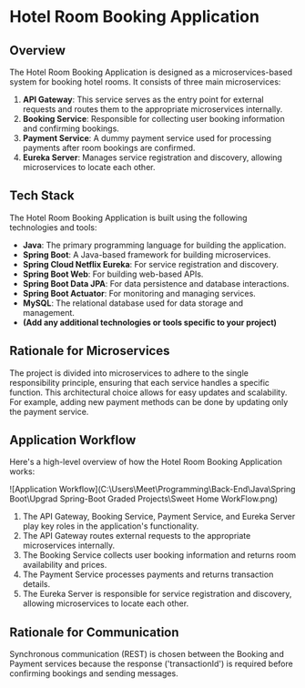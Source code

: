 # Hotel Room Booking Application

## Overview
The Hotel Room Booking Application is designed as a microservices-based system for booking hotel rooms. It consists of three main microservices:

1. **API Gateway**: This service serves as the entry point for external requests and routes them to the appropriate microservices internally.
2. **Booking Service**: Responsible for collecting user booking information and confirming bookings.
3. **Payment Service**: A dummy payment service used for processing payments after room bookings are confirmed.
4. **Eureka Server**: Manages service registration and discovery, allowing microservices to locate each other.

## Tech Stack
The Hotel Room Booking Application is built using the following technologies and tools:

- **Java**: The primary programming language for building the application.
- **Spring Boot**: A Java-based framework for building microservices.
- **Spring Cloud Netflix Eureka**: For service registration and discovery.
- **Spring Boot Web**: For building web-based APIs.
- **Spring Boot Data JPA**: For data persistence and database interactions.
- **Spring Boot Actuator**: For monitoring and managing services.
- **MySQL**: The relational database used for data storage and management.
- **(Add any additional technologies or tools specific to your project)**

## Rationale for Microservices
The project is divided into microservices to adhere to the single responsibility principle, ensuring that each service handles a specific function. This architectural choice allows for easy updates and scalability. For example, adding new payment methods can be done by updating only the payment service.

## Application Workflow
Here's a high-level overview of how the Hotel Room Booking Application works:

![Application Workflow](‪C:\Users\Meet\Programming\Back-End\Java\Spring Boot\Upgrad Spring-Boot Graded Projects\Sweet Home WorkFlow.png) 

1. The API Gateway, Booking Service, Payment Service, and Eureka Server play key roles in the application's functionality.
2. The API Gateway routes external requests to the appropriate microservices internally.
3. The Booking Service collects user booking information and returns room availability and prices.
4. The Payment Service processes payments and returns transaction details.
5. The Eureka Server is responsible for service registration and discovery, allowing microservices to locate each other.

## Rationale for Communication
Synchronous communication (REST) is chosen between the Booking and Payment services because the response ('transactionId') is required before confirming bookings and sending messages.

